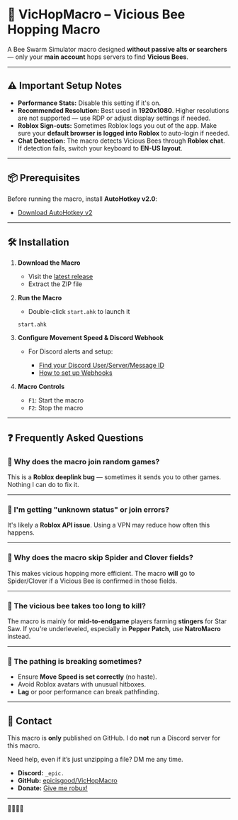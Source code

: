 

# :bee: VicHopMacro – Vicious Bee Hopping Macro

A Bee Swarm Simulator macro designed **without passive alts or searchers** — only your **main account** hops servers to find **Vicious Bees**.

---

## :warning: Important Setup Notes

* **Performance Stats:** Disable this setting if it's on.
* **Recommended Resolution:** Best used in **1920x1080**. Higher resolutions are not supported — use RDP or adjust display settings if needed.
* **Roblox Sign-outs:** Sometimes Roblox logs you out of the app. Make sure your **default browser is logged into Roblox** to auto-login if needed.
* **Chat Detection:** The macro detects Vicious Bees through **Roblox chat**. If detection fails, switch your keyboard to **EN-US layout**.

---

## :package: Prerequisites

Before running the macro, install **AutoHotkey v2.0**:

* [Download AutoHotkey v2](https://www.autohotkey.com/download/ahk-v2.exe)

---

## 🛠️ Installation

1. **Download the Macro**

   * Visit the [latest release](https://github.com/epicisgood/VicHopMacro/releases/latest)
   * Extract the ZIP file

2. **Run the Macro**

   * Double-click `start.ahk` to launch it

   ```ahk
   start.ahk
   ```

3. **Configure Movement Speed & Discord Webhook**

   * For Discord alerts and setup:

     * [Find your Discord User/Server/Message ID](https://support.discord.com/hc/en-us/articles/206346498-Where-can-I-find-my-User-Server-Message-ID#h_01HRSTXPS5H5D7JBY2QKKPVKNA)
     * [How to set up Webhooks](https://support.discord.com/hc/en-us/articles/228383668-Intro-to-Webhooks)

4. **Macro Controls**

   * `F1`: Start the macro
   * `F2`: Stop the macro

---

## :question: Frequently Asked Questions

### :thought_balloon: Why does the macro join random games?

This is a **Roblox deeplink bug** — sometimes it sends you to other games. Nothing I can do to fix it.

---

### :thought_balloon: I'm getting "unknown status" or join errors?

It's likely a **Roblox API issue**. Using a VPN may reduce how often this happens.

---

### :thought_balloon: Why does the macro skip Spider and Clover fields?

This makes vicious hopping more efficient. The macro **will** go to Spider/Clover if a Vicious Bee is confirmed in those fields.

---

### :thought_balloon: The vicious bee takes too long to kill?

The macro is mainly for **mid-to-endgame** players farming **stingers** for Star Saw. If you're underleveled, especially in **Pepper Patch**, use **NatroMacro** instead.

---

### :thought_balloon: The pathing is breaking sometimes?

* Ensure **Move Speed is set correctly** (no haste).
* Avoid Roblox avatars with unusual hitboxes.
* **Lag** or poor performance can break pathfinding.

---

## :speech_balloon: Contact

This macro is **only** published on GitHub. I do **not** run a Discord server for this macro.

Need help, even if it’s just unzipping a file? DM me any time.

* **Discord:** `_epic.`
* **GitHub:** [epicisgood/VicHopMacro](https://github.com/epicisgood/VicHopMacro)
* **Donate:** [Give me robux!](https://www.roblox.com/games/17723449397/Bee-Swarm-Vicious-Hop-Donation-Center#!/store)

---

🤑💵💸🐶
